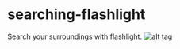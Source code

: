searching-flashlight
========

Search your surroundings with flashlight.
![alt tag](http://i.imgur.com/UmOOW4z.gif)
